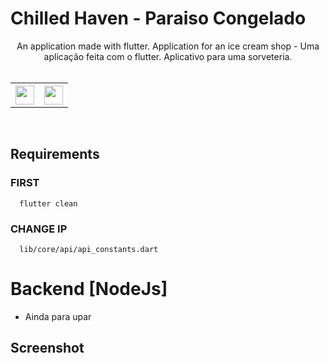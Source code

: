 # Chilled Haven - Paraiso Congelado

<div align="center">
  An application made with flutter. Application for an ice cream shop - Uma aplicação feita com o flutter. Aplicativo para uma sorveteria. 
</div>

<br>
<table align="center">
    <tr>
        <th style="text-align:center">
            <a href="https://www.instagram.com/camillaveloni/">
                <img src="https://github.com/gauravghongde/social-icons/blob/master/SVG/Color/Instagram.svg?raw=true" width="30">
            </a>
        </th>
        <th style="text-align:center">
            <a href="#">
                <img src="https://github.com/gauravghongde/social-icons/blob/master/SVG/Color/Gmail.svg?raw=true" width="30">
            </a>
        </th>
    </tr>
</table>
<br>

## Requirements  

### FIRST
```
  flutter clean
```
### CHANGE IP
``` 
  lib/core/api/api_constants.dart
```

# Backend [NodeJs]
- Ainda para upar

## Screenshot


